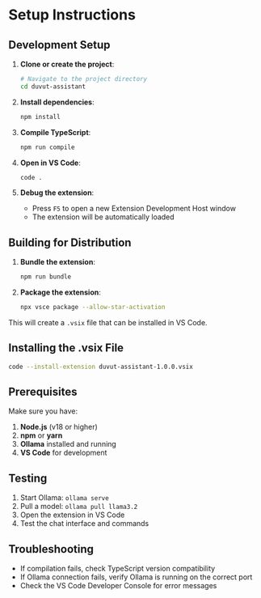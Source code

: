 # Setup Instructions

## Development Setup

1. **Clone or create the project**:
   ```bash
   # Navigate to the project directory
   cd duvut-assistant
   ```

2. **Install dependencies**:
   ```bash
   npm install
   ```

3. **Compile TypeScript**:
   ```bash
   npm run compile
   ```

4. **Open in VS Code**:
   ```bash
   code .
   ```

5. **Debug the extension**:
   - Press `F5` to open a new Extension Development Host window
   - The extension will be automatically loaded

## Building for Distribution

1. **Bundle the extension**:
   ```bash
   npm run bundle
   ```

2. **Package the extension**:
   ```bash
   npx vsce package --allow-star-activation
   ```

This will create a `.vsix` file that can be installed in VS Code.

## Installing the .vsix File

```bash
code --install-extension duvut-assistant-1.0.0.vsix
```

## Prerequisites

Make sure you have:
1. **Node.js** (v18 or higher)
2. **npm** or **yarn**
3. **Ollama** installed and running
4. **VS Code** for development

## Testing

1. Start Ollama: `ollama serve`
2. Pull a model: `ollama pull llama3.2`
3. Open the extension in VS Code
4. Test the chat interface and commands

## Troubleshooting

- If compilation fails, check TypeScript version compatibility
- If Ollama connection fails, verify Ollama is running on the correct port
- Check the VS Code Developer Console for error messages
